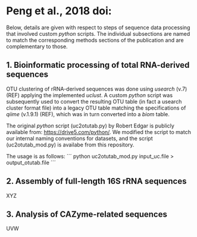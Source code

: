 Peng et al., 2018 doi:
======================

Below, details are given with respect to steps of sequence data processing that involved custom _python_ scripts. The individual subsections are named to match the corresponding methods sections of the publication and are complementary to those.

**1. Bioinformatic processing of total RNA-derived sequences**
----------------------------------------------------------

OTU clustering of rRNA-derived sequences was done using _usearch_ (v.7) (REF) applying the implemented _uclust_. A custom _python_ script was subsequently used to convert the resulting OTU table (in fact a usearch cluster format file) into a legacy OTU table matching the specifications of _qiime_ (v.1.9.1) (REF), which was in turn converted into a _biom_ table.

The original _python_ script (uc2otutab.py) by Robert Edgar is publicly available from: https://drive5.com/python/. We modified the script to match our internal naming conventions for datasets, and the script (uc2otutab_mod.py) is availabe from this repository.

The usage is as follows:
´´´
python uc2otutab_mod.py input_uc.file > output_otutab.file
´´´


**2. Assembly of full-length 16S rRNA sequences**
---------------------------------------------

XYZ

**3. Analysis of CAZyme-related sequences**
---------------------------------------

UVW
